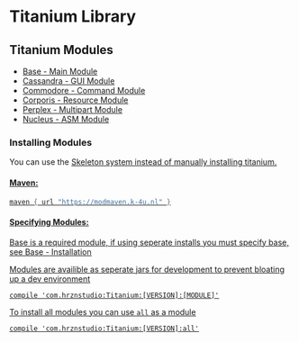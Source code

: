 # Titanium Library


## Titanium Modules

- [Base - Main Module](/Titanium/Modules/Base/)
- [Cassandra - GUI Module](/Titanium/Modules/Cassandra/)
- [Commodore - Command Module](/Titanium/Modules/Commodore/)
- [Corporis - Resource Module](/Titanium/Modules/Corporis/)
- [Perplex - Multipart Module](/Titanium/Modules/Perplex/)
- [Nucleus - ASM Module](/Titanium/Modules/Nucleus/)

### Installing Modules

You can use the [<u>Skeleton<u>](/Titanium/Skeleton/) system instead of manually installing titanium.

#### Maven: 
```gradle
maven { url "https://modmaven.k-4u.nl" }
```

#### Specifying Modules:

[<u>Base</u>](/Titanium/Modules/Base/) is a required module, if using seperate installs you must specify base, see [<u>Base - Installation</u>](/Titanium/Modules/Base/#installation)

Modules are availible as seperate jars for development to prevent bloating up a dev environment

```
compile 'com.hrznstudio:Titanium:[VERSION]:[MODULE]'
```

To install all modules you can use `all` as a module

```
compile 'com.hrznstudio:Titanium:[VERSION]:all'
```